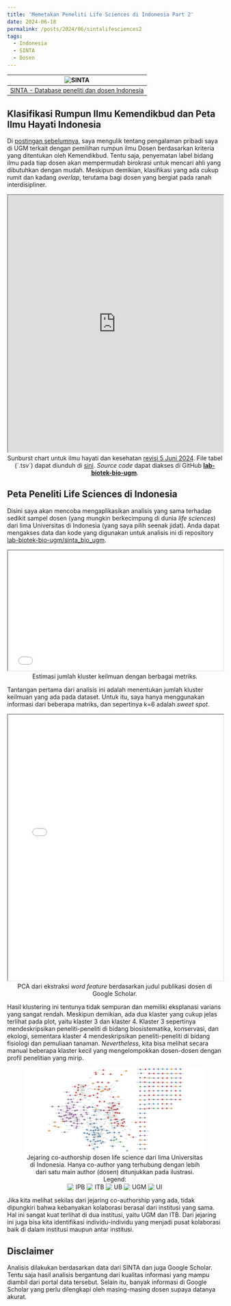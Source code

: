```yaml
---
title: 'Memetakan Peneliti Life Sciences di Indonesia Part 2'
date: 2024-06-18
permalink: /posts/2024/06/sintalifesciences2
tags:
  - Indonesia
  - SINTA
  - Dosen
---
```


| ![SINTA](https://sinta.kemdikbud.go.id/public/assets/img/brand_sinta.png) |
|:--:| 
| [SINTA - Database peneliti dan dosen Indonesia](https://sinta.kemdikbud.go.id/)

## Klasifikasi Rumpun Ilmu Kemendikbud dan Peta Ilmu Hayati Indonesia
Di [postingan sebelumnya](https://matinnuhamunada.github.io/posts/2024/06/rumpunilmu), saya mengulik tentang pengalaman pribadi saya di UGM terkait dengan pemilihan rumpun ilmu Dosen berdasarkan kriteria yang ditentukan oleh Kemendikbud. Tentu saja, penyematan label bidang ilmu pada tiap dosen akan mempermudah birokrasi untuk mencari ahli yang dibutuhkan dengan mudah. Meskipun demikian, klasifikasi yang ada cukup rumit dan kadang _overlap_, terutama bagi dosen yang bergiat pada ranah interdisipliner.

<div class="container">
  <iframe src="https://htmlpreview.github.io/?https://github.com/lab-biotek-bio-ugm/rumpun_ilmu_kemdikbud/blob/main/figures/3_sunburst_chart_bio_INDONESIA.html"
      sandbox="allow-same-origin allow-scripts"
      width="100%"
      height="600"
      scrolling="yes"
      seamless="seamless"
      frameborder="2">
  </iframe>
<figcaption style="text-align: center;">Sunburst chart untuk ilmu hayati dan kesehatan <a href="https://pusatinformasi.sister.kemdikbud.go.id/hc/en-gb/article_attachments/33394150376985">revisi 5 Juni 2024</a>. File tabel (`.tsv`) dapat diunduh di <a href="https://github.com/lab-biotek-bio-ugm/rumpun_ilmu_kemdikbud/blob/main/data/processed/Daftar_Rumpun_Pohon_dan_Cabang_Ilmu_(Diperbarui_05_Juni_2024).tsv">sini</a>. <i>Source code</i> dapat diakses di GitHub <a href="https://github.com/lab-biotek-bio-ugm/rumpun_ilmu_kemdikbud"><b>lab-biotek-bio-ugm</b></a>.</figcaption>
</div>

## Peta Peneliti Life Sciences di Indonesia
Disini saya akan mencoba mengaplikasikan analisis yang sama terhadap sedikit sampel dosen (yang mungkin berkecimpung di dunia _life sciences_) dari lima Universitas di Indonesia (yang saya pilih seenak jidat). Anda dapat mengakses data dan kode yang digunakan untuk analisis ini di repository [lab-biotek-bio-ugm/sinta_bio_ugm](https://github.com/lab-biotek-bio-ugm/sinta_bio_ugm).

<div class="container">
  <iframe src="/files/01_clusterplot_publication_titles_ALL.html"
      sandbox="allow-same-origin allow-scripts"
      width="100%"
      height="280"
      scrolling="yes"
      seamless="seamless"
      frameborder="1">
  </iframe>
  <figcaption style="text-align: center;">Estimasi jumlah kluster keilmuan dengan berbagai metriks.</figcaption>
</div>

Tantangan pertama dari analisis ini adalah menentukan jumlah kluster keilmuan yang ada pada dataset. Untuk itu, saya hanya menggunakan informasi dari beberapa matriks, dan sepertinya k=6 adalah _sweet spot_.

<div class="container">
  <iframe src="/files/01_PCA_publication_titles_ALL.html"
      sandbox="allow-same-origin allow-scripts"
      width="100%"
      height="620"
      scrolling="yes"
      seamless="seamless"
      frameborder="1">
  </iframe>
  <figcaption style="text-align: center;">PCA dari ekstraksi <i>word feature</i> berdasarkan judul publikasi dosen di Google Scholar.</figcaption>
</div>

Hasil klustering ini tentunya tidak sempuran dan memiliki eksplanasi varians yang sangat rendah. Meskipun demikian, ada dua klaster yang cukup jelas terlihat pada plot, yaitu klaster 3 dan klaster 4. Klaster 3 sepertinya mendeskripsikan peneliti-peneliti di bidang biosistematika, konservasi, dan ekologi, sementara klaster 4 mendeskripsikan peneliti-peneliti di bidang fisiologi dan pemuliaan tanaman. _Nevertheless_, kita bisa melihat secara manual beberapa klaster kecil yang mengelompokkan dosen-dosen dengan profil penelitian yang mirip.

<figure>
  <a href="/files/co-author_subgraph_network_all.graphml.png" data-title="Jejaring co-authorship dosen">
      <img src="/files/co-author_subgraph_network_all.graphml.png" alt="Jejaring co-authorship dosen">
  </a>
<figcaption style="text-align: center;">
    Jejaring co-authorship dosen life science dari lima Universitas di Indonesia. Hanya co-author yang terhubung dengan lebih dari satu main author (dosen) ditunjukkan pada ilustrasi. Legend:<br>
    <img src="https://placehold.co/15x15/E41A1C/E41A1C.png" alt="#E41A1C" style="display: inline-block; vertical-align: middle; width: 15px; height: 15px;"> <span style="display: inline-block; vertical-align: middle;">IPB</span> 
    <img src="https://placehold.co/15x15/377EB8/377EB8.png" alt="#377EB8" style="display: inline-block; vertical-align: middle; width: 15px; height: 15px;"> <span style="display: inline-block; vertical-align: middle;">ITB</span>
    <img src="https://placehold.co/15x15/4DAF4A/4DAF4A.png" alt="#4DAF4A" style="display: inline-block; vertical-align: middle; width: 15px; height: 15px;"> <span style="display: inline-block; vertical-align: middle;">UB</span>
    <img src="https://placehold.co/15x15/984EA3/984EA3.png" alt="#984EA3" style="display: inline-block; vertical-align: middle; width: 15px; height: 15px;"> <span style="display: inline-block; vertical-align: middle;">UGM</span>
    <img src="https://placehold.co/15x15/FF7F00/FF7F00.png" alt="#FF7F00" style="display: inline-block; vertical-align: middle; width: 15px; height: 15px;"> <span style="display: inline-block; vertical-align: middle;">UI</span>
</figcaption>
</figure>

Jika kita melihat sekilas dari jejaring co-authorship yang ada, tidak dipungkiri bahwa kebanyakan kolaborasi berasal dari institusi yang sama. Hal ini sangat kuat terlihat di dua institusi, yaitu UGM dan ITB. Dari jejaring ini juga bisa kita identifikasi individu-individu yang menjadi pusat kolaborasi baik di dalam institusi maupun antar institusi.

## Disclaimer
Analisis dilakukan berdasarkan data dari SINTA dan juga Google Scholar. Tentu saja hasil analisis bergantung dari kualitas informasi yang mampu diambil dari portal data tersebut. Selain itu, banyak informasi di Google Scholar yang perlu dilengkapi oleh masing-masing dosen supaya datanya akurat.
